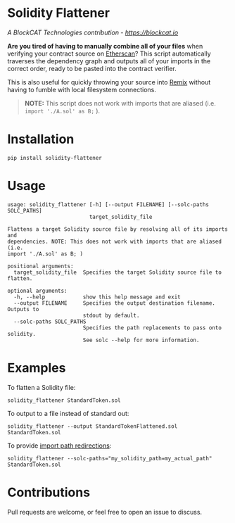 # Solidity Flattener
*A BlockCAT Technologies contribution - https://blockcat.io*

**Are you tired of having to manually combine all of your files** when verifying your contract source on [Etherscan](https://etherscan.io)? This script automatically traverses the dependency graph and outputs all of your imports in the correct order, ready to be pasted into the contract verifier.

This is also useful for quickly throwing your source into [Remix](https://ethereum.github.io/browser-solidity/) without having to fumble with local filesystem connections.

>**NOTE:** This script does not work with imports that are aliased (i.e. `import './A.sol' as B;` ).

# Installation

`pip install solidity-flattener`

# Usage
```
usage: solidity_flattener [-h] [--output FILENAME] [--solc-paths SOLC_PATHS]
                          target_solidity_file

Flattens a target Solidity source file by resolving all of its imports and
dependencies. NOTE: This does not work with imports that are aliased (i.e.
import './A.sol' as B; )

positional arguments:
  target_solidity_file  Specifies the target Solidity source file to flatten.

optional arguments:
  -h, --help            show this help message and exit
  --output FILENAME     Specifies the output destination filename. Outputs to
                        stdout by default.
  --solc-paths SOLC_PATHS
                        Specifies the path replacements to pass onto solidity.
                        See solc --help for more information.
```

# Examples

To flatten a Solidity file:

`solidity_flattener StandardToken.sol`

To output to a file instead of standard out:

`solidity_flattener --output StandardTokenFlattened.sol StandardToken.sol`

To provide [import path redirections](http://solidity.readthedocs.io/en/develop/using-the-compiler.html):

`solidity_flattener --solc-paths="my_solidity_path=my_actual_path" StandardToken.sol`

# Contributions

Pull requests are welcome, or feel free to open an issue to discuss.
